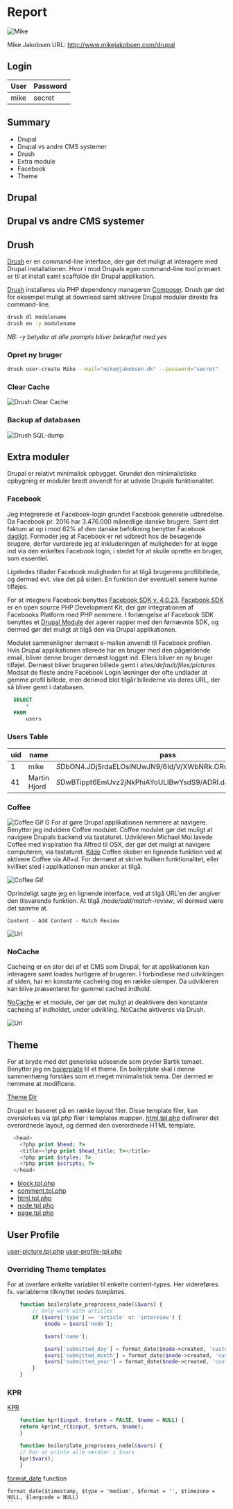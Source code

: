 # Report

![Mike](http://www.mikejakobsen.com/mike.png)


Mike Jakobsen
URL: http://www.mikejakobsen.com/drupal

## Login

| User               | Password |
|--------------------|----------|
| mike               | secret   |


## Summary
* Drupal
* Drupal vs andre CMS systemer
* Drush
* Extra module
 * Facebook
* Theme

## Drupal

## Drupal vs andre CMS systemer

## Drush

[Drush](https://drushcommands.com/drush-7x/) er en command-line interface, der gør det muligt at interagere med Drupal installationen. Hvor i mod Drupals egen command-line tool primært er til at install samt scaffolde din Drupal applikation.

[Drush](https://packagist.org/packages/drush/drush) installeres via PHP dependency manageren [Composer](https://getcomposer.org/). Drush gør det for eksempel muligt at download samt aktivere Drupal moduler direkte fra command-line.

```bash
drush dl modulename
drush en -y modulename
```
*NB: -y betyder at alle prompts bliver bekræftet med yes*

### Opret ny bruger

```bash
drush user-create Mike --mail="mike@jakobsen.dk" --password="secret"
```
### Clear Cache

![Drush Clear Cache](assets/cache.gif)

### Backup af databasen
![Drush SQL-dump](assets/sql-dump.gif)

## Extra moduler

Drupal er relativt minimalisk opbygget. Grundet den minimalistiske opbygning er moduler bredt anvendt for at udvide Drupals funktionalitet.

### Facebook

Jeg integrerede et Facebook-login grundet Facebook generelle udbredelse. Da Facebook pr. 2016 har  3.476.000 månedlige danske brugere. Samt det faktum at op i mod 62% af den danske befolkning benytter Facebook [dagligt](http://www.socialemedier.dk/sociale-medier-2016-i-danmark/). Formoder jeg at Facebook er ret udbredt hos de besøgende brugere, derfor vurderede jeg at inkluderingen af muligheden for at logge ind via den enkeltes Facebook login, i stedet for at skulle oprette en bruger, som essentiel.

Ligeledes tillader Facebook muligheden for at tilgå brugerens profilbillede, og dermed evt. vise det på siden. En funktion der eventuelt senere kunne tilføjes.

For at integrere Facebook benyttes [Facebook SDK v. 4.0.23.](https://github.com/mikejakobsen/learning-drupal/tree/master/sites/all/libraries) [Facebook SDK](https://github.com/facebook/php-graph-sdk) er en open source PHP Development Kit, der gør integrationen af Facebooks Platform med PHP nemmere. I forlængelse af Facebook SDK benyttes et [Drupal Module](https://www.drupal.org/project/simple_fb_connect) der agerer rapper med den førnævnte SDK, og dermed gør det muligt at tilgå den via Drupal applikationen.

Modulet sammenligner dernæst e-mailen anvendt til Facebook profilen. Hvis Drupal applikationen allerede har en bruger med den pågældende email, bliver denne bruger dernæst logget ind. Ellers bliver en ny bruger tilføjet. Dernæst bliver brugeren billede gemt i *sites/default/files/pictures*. Modsat de fleste andre Facebook Login løsninger der ofte undlader at gemme profil billede, men derimod blot tilgår billederne via deres URL, der så bliver gemt i databasen.

```SQL
  SELECT
      *
  FROM
      users
```
### Users Table

| uid | name         | pass                                                    | mail                                  | theme | signature | signature_format | created    | access     | login      | status | timezone      | language | picture | init              | data                       |
|-----|--------------|---------------------------------------------------------|---------------------------------------|-------|-----------|------------------|------------|------------|------------|--------|---------------|----------|---------|-------------------|----------------------------|
| 1   | mike         | $S$DbON4.JDjSrdaELOslNUwJN9/6Id/V/XWbNRk.ORw26QWPQRFot5 | mike@jakobsen.dk                      |       |           | NULL             | 1477826754 | 1479130717 | 1479119429 | 1      | Europe/Berlin |          | 0       | mike@jakobsen.dk  | b:0;                       |
| 41  | Martin Hjord | $S$DwBTippt6EmUvz2jNkPhiAYoULIBwYsdS9/ADRl.dJZT4kXzthA1 | hjorden@gmail.com                     |       |           | filtered_html    | 1479120328 | 1479120758 | 1479120492 | 1      |               |          | 45      | hjorden@gmail.com | a:1:{s:7:\contact\";i:1;}" |


### Coffee

![Coffee Gif](assets/coffee.gif)
G
For at gøre Drupal applikationen nemmere at navigere. Benytter jeg indvidere Coffee modulet. Coffee modulet gør det muligt at navigere Drupals backend via tastaturet. Udvikleren Michael Moi lavede Coffee med inspiration fra Alfred til OSX, der gør det muligt at navigere computeren, via tastaturet. [Kilde](https://dev.acquia.com/blog/drupal-8-module-of-the-week/drupal-8-module-of-the-week-coffee/12/04/2016/10291)
Coffee skaber en lignende funktion ved at aktivere Coffee via *Alt+d*. For dernæst at skrive hvilken  funktionalitet,  eller kvillket sted i applikationen man ønsker at tilgå.

![Coffee Gif](assets/match-review.gif)

Oprindeligt søgte jeg en lignende interface, ved at tilgå URL'en der angiver den tilsvarende funktion. At tilgå */node/add/match-review*, vil dermed være det samme at.

    Content - Add Content - Match Review

![Url](assets/url.png)

### NoCache

Cacheing er en stor del af et CMS som Drupal, for at applikationen kan interagere samt loades hurtigere af brugeren. I forbindlese  med udviklingen af siden, har en konstante cacheing dog en række ulemper. Da udvikleren kan blive præsenteret for gammel cached indhold.

[NoCache](https://www.drupal.org/project/nocache) er et module, der gør det muligt at deaktivere den konstante cacheing af indholdet, under udvikling. NoCache aktiveres via Drush.

![Url](assets/nocache.png)

## Theme

For at bryde med det generiske udseende som pryder Bartik temaet. Benytter jeg en [boilerplate](https://www.drupal.org/project/boilerplate) til et theme. En boilerplate skal i denne sammenhæng forståes som et meget minimalistisk tema. Der dermed er nemmere at modificere.

[Theme Dir](https://github.com/mikejakobsen/learning-drupal/tree/master/sites/all/themes/boilerplate)

Drupal er baseret på en række layout filer. Disse template filer, kan overskrives via *tpl.php* filer i templates mappen.
[html.tpl.php](https://github.com/mikejakobsen/learning-drupal/blob/master/sites/all/themes/boilerplate/templates/html.tpl.php) definerer det overordnede layout, og dermed den overordnede HTML template.

```php
  <head>
    <?php print $head; ?>
    <title><?php print $head_title; ?></title>
    <?php print $styles; ?>
    <?php print $scripts; ?>
  </head>
```

* [block.tpl.php](https://github.com/mikejakobsen/learning-drupal/blob/master/sites/all/themes/boilerplate/templates/block.tpl.php)
* [comment.tpl.php](https://github.com/mikejakobsen/learning-drupal/blob/master/sites/all/themes/boilerplate/templates/comment.tpl.php)
* [html.tpl.php](https://github.com/mikejakobsen/learning-drupal/blob/master/sites/all/themes/boilerplate/templates/html.tpl.php)
* [node.tpl.php](https://github.com/mikejakobsen/learning-drupal/blob/master/sites/all/themes/boilerplate/templates/node.tpl.php)
* [page.tpl.php](https://github.com/mikejakobsen/learning-drupal/blob/master/sites/all/themes/boilerplate/templates/page.tpl.php)

## User Profile
[user-picture.tpl.php](https://github.com/mikejakobsen/learning-drupal/blob/master/sites/all/themes/boilerplate/templates/user-picture.tpl.pho)
[user-profile-tpl.php](https://github.com/mikejakobsen/learning-drupal/blob/master/sites/all/themes/boilerplate/templates/user-profile.tpl.php)

### Overriding Theme templates

For at overføre enkelte variabler til enkelte content-types. Her videreføres fx. variablerne tilknyttet *nodes templates.*

```php
	function boilerplate_preprocess_node(&$vars) {
		// Only work with articles
		if ($vars['type'] == 'article' or 'interview') {
			$node = $vars['node'];

			$vars['name'];

			$vars['submitted_day'] = format_date($node->created, 'custom', 'j');
			$vars['submitted_month'] = format_date($node->created, 'custom', 'M');
			$vars['submitted_year'] = format_date($node->created, 'custom', 'Y');
		}
	}
```

### KPR

[KPR](https://api.drupal.org/api/devel/devel.module/function/kpr/7.x-1.x)

```php
	function kpr($input, $return = FALSE, $name = NULL) {
	return kprint_r($input, $return, $name);
	}
```
```php
	function boilerplate_preprocess_node(&$vars) {
	// For at printe alle værdier i $vars
	kpr($vars);
	}
```

[format_date](https://api.drupal.org/api/drupal/includes!common.inc/function/format_date/7.x) function
```
format_date($timestamp, $type = 'medium', $format = '', $timezone = NULL, $langcode = NULL)
``
